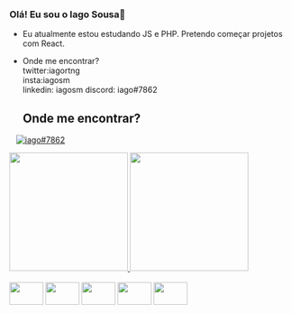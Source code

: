### Olá! Eu sou o Iago Sousa👋

- Eu atualmente estou estudando JS e PHP. Pretendo começar projetos com React.

- Onde me encontrar?<br>
 twitter:iagortng <br>
 insta:iagosm <br>
 linkedin: iagosm
 discord: iago#7862
  <div>
  <h2>Onde me encontrar?</h2>
 <a href="https://www.instagram.com/iagosm/"><img src="https://img.shields.io/badge/Instagram-E4405F?style=for-the-badge&logo=instagram&logoColor=white" alt=""></a>
 <a href="https://twitter.com/iagortng"><img src="https://img.shields.io/badge/Twitter-1DA1F2?style=for-the-badge&logo=twitter&logoColor=white" alt=""></a>
 <a href="https://www.linkedin.com/in/iagosm/"><img src="https://img.shields.io/badge/LinkedIn-0077B5?style=for-the-badge&logo=linkedin&logoColor=white" alt=""></a>
 <a href="#"><img src="https://img.shields.io/badge/Discord-7289DA?style=for-the-badge&logo=discord&logoColor=white" alt="iago#7862" title="iago#7862"></a>

 </div>
 
 <div>
 <a href="https://github.com/iagosm">
 <img height="210em" src="https://github-readme-stats.vercel.app/api?username=iagosm&show_icons=true&theme=tokyonight"/> 
 <img height="210em" src="https://github-readme-stats.vercel.app/api/top-langs/?username=iagosm&layout=compact"/>

 </div>
 
 <div style="display:inline-block"><br>
 <img align="center" height="40" width="60" src="https://img.shields.io/badge/HTML5-E34F26?style=for-the-badge&logo=html5&logoColor=white"/> 
 <img align="center" height="40" width="60" src="https://img.shields.io/badge/CSS3-1572B6?style=for-the-badge&logo=css3&logoColor=white"/>
 <img align="center" height="40" width="60" src="https://img.shields.io/badge/JavaScript-F7DF1E?style=for-the-badge&logo=javascript&logoColor=black"/>
 <img align="center" height="40" width="60" src="https://img.shields.io/badge/Bootstrap-563D7C?style=for-the-badge&logo=bootstrap&logoColor=white"/>
 <img align="center" height="40" width="60" src="https://img.shields.io/badge/PHP-777BB4?style=for-the-badge&logo=php&logoColor=white"/>
 </div>
<!--
**iagosm/iagosm** is a ✨ _special_ ✨ repository because its `README.md` (this file) appears on your GitHub profile.

Here are some ideas to get you started: 

- 🔭 I’m currently working on ...
- 🌱 I’m currently learning ...
- 👯 I’m looking to collaborate on ...
- 🤔 I’m looking for help with ...
- 💬 Ask me about ...
- 📫 How to reach me: ...
- 😄 Pronouns: ...
- ⚡ Fun fact: ...

discord :
https://img.shields.io/badge/Discord-7289DA?style=for-the-badge&logo=discord&logoColor=white
link
https://img.shields.io/badge/LinkedIn-0077B5?style=for-the-badge&logo=linkedin&logoColor=white
twi
https://img.shields.io/badge/Twitter-1DA1F2?style=for-the-badge&logo=twitter&logoColor=white
insta https://img.shields.io/badge/Instagram-E4405F?style=for-the-badge&logo=instagram&logoColor=white


----
php https://img.shields.io/badge/PHP-777BB4?style=for-the-badge&logo=php&logoColor=white
javascript https://img.shields.io/badge/JavaScript-F7DF1E?style=for-the-badge&logo=javascript&logoColor=black
html https://img.shields.io/badge/HTML5-E34F26?style=for-the-badge&logo=html5&logoColor=white
css https://img.shields.io/badge/CSS3-1572B6?style=for-the-badge&logo=css3&logoColor=white
bootstrap https://img.shields.io/badge/Bootstrap-563D7C?style=for-the-badge&logo=bootstrap&logoColor=white


💻 OS
windows https://img.shields.io/badge/Windows-0078D6?style=for-the-badge&logo=windows&logoColor=white
linux https://img.shields.io/badge/Linux-FCC624?style=for-the-badge&logo=linux&logoColor=black


-->


